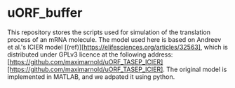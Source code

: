 # uORF_buffer

This repository stores the scripts used for simulation of the translation process of an mRNA molecule. The model used here is based on Andreev et al.'s ICIER model [(ref)][https://elifesciences.org/articles/32563], which is distributed under GPLv3 licence at the following address: [https://github.com/maximarnold/uORF_TASEP_ICIER][https://github.com/maximarnold/uORF_TASEP_ICIER]. The original model is implemented in MATLAB, and we adpated it using python.

